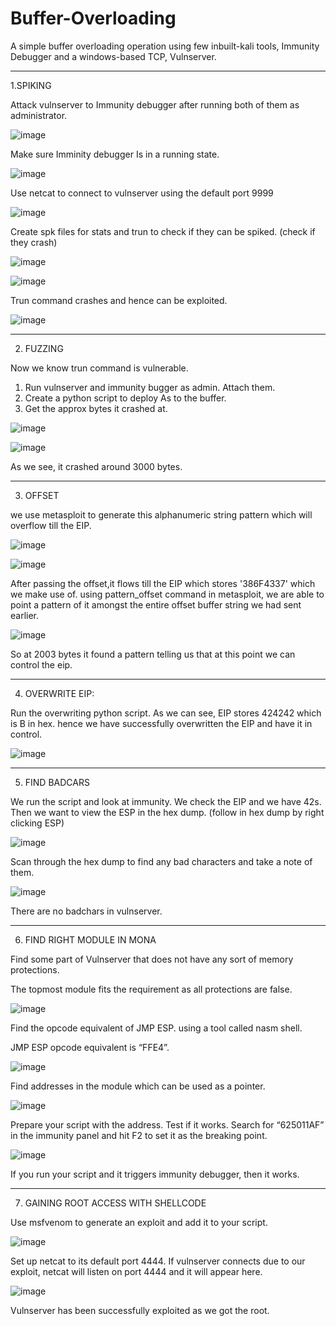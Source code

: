 # Buffer-Overloading

A simple buffer overloading operation using few inbuilt-kali tools, Immunity Debugger and a windows-based TCP, Vulnserver. 

_________________________________________________________________________________________________________________________________________________________________________________

1.SPIKING 

Attack vulnserver to Immunity debugger after running both of them as administrator.
 
![image](https://user-images.githubusercontent.com/61798852/125417641-2a6cc7ec-4351-4364-9e1b-9bae49ff7e85.png)


Make sure Imminity debugger Is in a running state.

![image](https://user-images.githubusercontent.com/61798852/125417670-6e6bcc9b-b0a5-4db6-b19d-def2be0fdf39.png)

 
Use netcat to connect to vulnserver using the default port 9999

![image](https://user-images.githubusercontent.com/61798852/125417696-67059d71-480a-4a51-8438-8fd0afe4ac48.png)

 
Create spk files for stats and trun to check if they can be spiked.  (check if they crash)
 
![image](https://user-images.githubusercontent.com/61798852/125417708-539a96b9-b39b-4a6a-9991-31729799093d.png)

![image](https://user-images.githubusercontent.com/61798852/125417720-c4220444-9fde-4ed0-bb48-8a97c4aa7000.png)

 
Trun command crashes and hence can be exploited.

![image](https://user-images.githubusercontent.com/61798852/125417751-07d07f61-74b1-4b4e-8760-62b6caedd280.png)

_________________________________________________________________________________________________________________________________________________________________________________
 
 
2.	FUZZING

Now we know trun command is vulnerable.
  1.	Run vulnserver and immunity bugger as admin. Attach them.
  2.	Create a python script to deploy As to the buffer.
  3.	Get the approx bytes it crashed at.
  
  ![image](https://user-images.githubusercontent.com/61798852/125417782-e856276d-a1bc-4634-a519-c09e135f44d9.png)
  
  ![image](https://user-images.githubusercontent.com/61798852/125417792-790b9bdd-5f4b-4114-9486-6d015e6d29f4.png)

As we see, it crashed around 3000 bytes.
  
 _________________________________________________________________________________________________________________________________________________________________________________
  
  
3.	OFFSET 

we use metasploit to generate this alphanumeric string pattern which will overflow till the EIP.

![image](https://user-images.githubusercontent.com/61798852/125417835-74632823-88d0-4b9f-b0b8-6d441da44121.png)

![image](https://user-images.githubusercontent.com/61798852/125417846-1e243528-e201-49ce-abb0-f099324f18b6.png)
 
After passing the offset,it flows till the EIP which stores '386F4337' which we make use of.
using pattern_offset command in metasploit, we are able to point a pattern of it amongst the entire offset buffer string we had sent earlier.

![image](https://user-images.githubusercontent.com/61798852/125417874-16248f0d-a469-4ab1-b6e4-4935a84627c2.png)

  So at 2003 bytes it found a pattern telling us that at this point we can control the eip.

_________________________________________________________________________________________________________________________________________________________________________________


4.	OVERWRITE EIP:
 
 Run the overwriting python script. As we can see, EIP stores 424242 which is B in hex.
hence we have successfully overwritten the EIP and have it in control.

![image](https://user-images.githubusercontent.com/61798852/125417915-04336801-90dc-499a-9954-214746507fbe.png)

_________________________________________________________________________________________________________________________________________________________________________________


5.	FIND BADCARS

We run the script and look at immunity. We check the EIP and we have 42s.
Then we want to view the ESP in the hex dump. (follow in hex dump by right clicking ESP)
 
 ![image](https://user-images.githubusercontent.com/61798852/125417943-b05da67c-db21-46e5-9576-4f78fe8e76a1.png)


Scan through the hex dump to find any bad characters and take a note of them.

![image](https://user-images.githubusercontent.com/61798852/125417958-01190adc-74f3-4a74-82dc-a6b6dd1d79cf.png)

There are no badchars in vulnserver.

_________________________________________________________________________________________________________________________________________________________________________________


6.	FIND RIGHT MODULE IN MONA

 Find some part of Vulnserver that does not have any sort of memory protections. 

The topmost module fits the requirement as all protections are false. 

![image](https://user-images.githubusercontent.com/61798852/125417998-904dbb80-82c7-4699-bb08-de5391508aeb.png)


Find the opcode equivalent of JMP ESP. using a tool called nasm shell. 

JMP ESP opcode equivalent is “FFE4”.
 
![image](https://user-images.githubusercontent.com/61798852/125418023-80273324-0516-4e41-b8db-898e8fecb084.png)


Find addresses in the module which can be used as a pointer. 

![image](https://user-images.githubusercontent.com/61798852/125418034-5409a974-8569-462c-a317-70cb720c963d.png)

 
Prepare your script with the address. Test if it works.
Search for “625011AF” in the immunity panel and hit F2 to set it as the breaking point.
 
 ![image](https://user-images.githubusercontent.com/61798852/125418054-7b14f1d9-4592-4d84-83b3-921e12055ad6.png)


If you run your script and it triggers immunity debugger, then it works.

_________________________________________________________________________________________________________________________________________________________________________________


7.	GAINING ROOT ACCESS WITH SHELLCODE

Use msfvenom to generate an exploit and add it to your script.

![image](https://user-images.githubusercontent.com/61798852/125418092-dcc18581-f07a-497a-ac79-6acb004b0a34.png)

 
Set up netcat to its default port 4444. If vulnserver connects due to our exploit, netcat will listen on port 4444 and it will appear here.

![image](https://user-images.githubusercontent.com/61798852/125418109-b86ba449-4f6d-411d-ac42-4f821ed6f848.png)

Vulnserver has been successfully exploited as we got the root.

